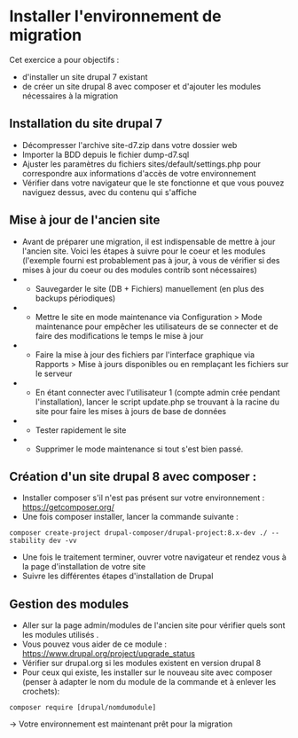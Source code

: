# Installer l'environnement de migration

Cet exercice a pour objectifs : 
* d'installer un site drupal 7 existant
* de créer un site drupal 8 avec composer et d'ajouter les modules nécessaires à la migration

## Installation du site drupal 7 
* Décompresser l'archive site-d7.zip dans votre dossier web
* Importer la BDD depuis le fichier dump-d7.sql 
* Ajuster les paramètres du fichiers sites/default/settings.php pour correspondre aux informations d'accès de votre environnement
* Vérifier dans votre navigateur que le ste fonctionne et que vous pouvez naviguez dessus, avec du contenu qui s'affiche

## Mise à jour de l'ancien site
* Avant de préparer une migration, il est indispensable de mettre à jour l'ancien site. Voici les étapes à suivre pour le coeur et les modules (l'exemple fourni est probablement pas à jour, à vous de vérifier si des mises à jour du coeur ou des modules contrib sont nécessaires)
* * Sauvegarder le site (DB + Fichiers) manuellement (en plus des backups périodiques)
* * Mettre le site en mode maintenance via Configuration > Mode maintenance pour empêcher les utilisateurs de se connecter et de faire des modifications le temps le mise à jour
* * Faire la mise à jour des fichiers par l'interface graphique via Rapports > Mise à jours disponibles ou en remplaçant les fichiers sur le serveur
* * En étant connecter avec l'utilisateur 1 (compte admin crée pendant l'installation), lancer le script update.php se trouvant à la racine du site pour faire les mises à jours de base de données
* * Tester rapidement le site
* * Supprimer le mode maintenance si tout s'est bien passé.


## Création d'un site drupal 8 avec composer :
* Installer composer s'il n'est pas présent sur votre environnement : 
https://getcomposer.org/ 
* Une fois composer installer, lancer la commande suivante :
``` 
composer create-project drupal-composer/drupal-project:8.x-dev ./ --stability dev -vv 
```
* Une fois le traitement terminer, ouvrer votre navigateur et rendez vous à la page d'installation de votre site
* Suivre les différentes étapes d'installation de Drupal

## Gestion des modules
* Aller sur la page admin/modules de l'ancien site pour vérifier quels sont les modules utilisés .
* Vous pouvez vous aider de ce module : https://www.drupal.org/project/upgrade_status 
* Vérifier sur drupal.org si les modules existent en version drupal 8 
* Pour ceux qui existe, les installer sur le nouveau site avec composer (penser à adapter le nom du module de la commande et à enlever les crochets):
```
composer require [drupal/nomdumodule]
```

-> Votre environnement est maintenant prêt pour la migration 